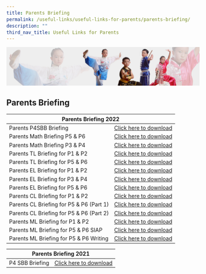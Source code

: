 ```yaml
---
title: Parents Briefing
permalink: /useful-links/useful-links-for-parents/parents-briefing/
description: ""
third_nav_title: Useful Links for Parents
---
```

![](/images/About%20Us/subbanner3.jpg)


## **Parents Briefing**

<table>
<thead>
  <tr>
    <th colspan="2">Parents Briefing 2022</th>
  </tr>
</thead>
<tbody>
  <tr>
    <td>Parents P4SBB Briefing</td>
    <td><a href="https://greendalepri.moe.edu.sg/qql/slot/u478/Workshop%20for%20Parents/2022/P4SBB%202022_22%20July.pdf" target="_blank" rel="noopener noreferrer">Click here to download</a></td>
  </tr>
  <tr>
    <td>Parents Math Briefing P5 &amp; P6</td>
    <td> <a href="https://greendalepri.moe.edu.sg/qql/slot/u478/Workshop%20for%20Parents/2022/PDF%20P5P6%20Parents%20Briefing%202022%20.pdf" target="_blank" rel="noopener noreferrer">Click here to download</a> </td>
  </tr>
  <tr>
    <td>Parents Math Briefing P3 &amp; P4 </td>
    <td><a href="https://greendalepri.moe.edu.sg/qql/slot/u478/Workshop%20for%20Parents/2022/Maths%20P3P4%20Parents%20Briefing%202022.pdf">Click here to download</a> </td>
  </tr>
  <tr>
    <td>Parents TL Briefing for P1 &amp; P2</td>
    <td><a href="https://greendalepri.moe.edu.sg/qql/slot/u478/Workshop%20for%20Parents/2022/P1%20P2%20Parents%20Workshop.pdf">Click here to download</a> </td>
  </tr>
  <tr>
    <td>Parents TL Briefing for P5 &amp; P6 </td>
    <td><a href="https://greendalepri.moe.edu.sg/qql/slot/u478/Workshop%20for%20Parents/2022/P5%20P6%20Parents%20Briefing%20-%20for%20website.pdf">Click here to download</a> </td>
  </tr>
  <tr>
    <td>Parents EL Briefing for P1 &amp; P2</td>
    <td><a href="https://greendalepri-moe-edu-sg-admin.cwp.sg/qql/slot/u478/Workshop%20for%20Parents/2022/Parents%20Workshop%202022_P1%20and%20P2_%20School%20Website.pdf">Click here to download</a> </td>
  </tr>
  <tr>
    <td>Parents EL Briefing for P3 &amp; P4 </td>
    <td><a href="https://greendalepri.moe.edu.sg/qql/slot/u478/Workshop%20for%20Parents/2022/Parents%20Workshop%202022_P3%20%20P4_School%20Website.pdf">Click here to download</a> </td>
  </tr>
  <tr>
    <td>Parents EL Briefing for P5 &amp; P6</td>
    <td><a href="https://greendalepri.moe.edu.sg/qql/slot/u478/Workshop%20for%20Parents/2022/Parents%20Webinar%202022_P5%20%20P6_Website.pdf">Click here to download</a> </td>
  </tr>
  <tr>
    <td>Parents CL Briefing for P1 &amp; P2 </td>
    <td><a href="https://greendalepri.moe.edu.sg/qql/slot/u478/Workshop%20for%20Parents/2022/P1%20%20P2%20CL%20Parent%20Workshop.pdf">Click here to download</a> </td>
  </tr>
  <tr>
    <td>Parents CL Briefing for P5 &amp; P6 (Part 1)</td>
    <td><a href="https://greendalepri.moe.edu.sg/qql/slot/u478/Workshop%20for%20Parents/2022/P5%20%20P6%20CL%20Parent%20Workshop%20Part%201.pdf">Click here to download</a> </td>
  </tr>
  <tr>
    <td>Parents CL Briefing for P5 &amp; P6 (Part 2) </td>
    <td><a href="https://greendalepri.moe.edu.sg/qql/slot/u478/Workshop%20for%20Parents/2022/P5%20%20P6%20CL%20Parent%20Workshop%20Part%202.pdf">Click here to download</a> </td>
  </tr>
  <tr>
    <td> Parents ML Briefing for P1 &amp; P2</td>
    <td><a href="https://greendalepri.moe.edu.sg/qql/slot/u478/Workshop%20for%20Parents/2022/ML%20P1%20%20P2%20Parents%20Workshop.pdf">Click here to download</a> </td>
  </tr>
  <tr>
    <td>  Parents ML Briefing for P5 &amp; P6 SIAP</td>
    <td><a href="https://greendalepri.moe.edu.sg/qql/slot/u478/Workshop%20for%20Parents/2022/ML%20P5-P6%20Parents%20Workshop%20SIAP%202022.pdf">Click here to download</a> </td>
  </tr>
  <tr>
    <td>  Parents ML Briefing for P5 &amp; P6 Writing </td>
    <td><a href="https://greendalepri.moe.edu.sg/qql/slot/u478/Workshop%20for%20Parents/2022/ML%20Parents%20Workshop%20P5-P6%202022%20Writing.pdf">Click here to download</a> </td>
  </tr>
</tbody>
</table>

<table>
<thead>
  <tr>
    <th colspan="2">Parents Briefing 2021</th>
  </tr>
</thead>
<tbody>
  <tr>
    <td>P4 SBB Briefing</td>
    <td><a href="https://greendalepri.moe.edu.sg/qql/slot/u478/Workshop%20for%20Parents/2021/P4SBB%202021.pptx">Click here to download</a></td>
  </tr>
</tbody>
</table>